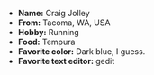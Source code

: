 - **Name:** Craig Jolley
- **From:** Tacoma, WA, USA
- **Hobby:** Running
- **Food:** Tempura
- **Favorite color:** Dark blue, I guess.
- **Favorite text editor:** gedit
